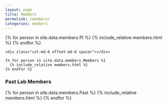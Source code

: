 ```yaml
---
layout: page
title: Members
permalink: /members/
categories: members
---
```


<div class="members mb-4">
  <div class="row">
    {% for person in site.data.members.PI %}
      {% include_relative members.html %}
    {% endfor %}

    <div class="col-md-6 offset-md-6 spacer"></div>
    
    {% for person in site.data.members.Members %}
      {% include_relative members.html %}
    {% endfor %}
  </div>
</div>

<h3>Past Lab Members</h3>

<div class="members mb-4">
  <div class="row">
  {% for person in site.data.members.Past %}
    {% include_relative members.html %}
  {% endfor %}
  </div>
</div>
